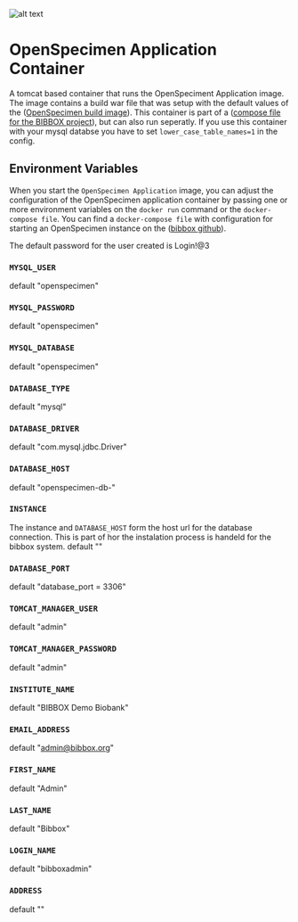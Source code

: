 ![alt text](http://bibbox.org/image/layout_set_logo?img_id=99523&t=1466419185262 "Logo BIBBOX")
# OpenSpecimen Application Container

A tomcat based container that runs the OpenSpeciment Application image. The image contains a build war file that was setup with the default values of the ([OpenSpecimen build image](https://hub.docker.com/r/bibbox/openspecimen-gradle/)). This container is part of a ([compose file for the BIBBOX project](https://github.com/bibbox/app-openspecimen)), but can also run seperatly. If you use this container with your mysql databse you have to set `lower_case_table_names=1` in the config.

## Environment Variables
When you start the `OpenSpecimen Application` image, you can adjust the configuration of the OpenSpecimen application container by passing one or more environment variables on the `docker run` command or the `docker-compose file`. You can find a `docker-compose file` with configuration for starting an OpenSpecimen instance on the ([bibbox github](https://github.com/bibbox/app-openspecimen)).

The default password for the user created is Login!@3 

### `MYSQL_USER`
default "openspecimen"
### `MYSQL_PASSWORD`
default "openspecimen"
### `MYSQL_DATABASE`
default "openspecimen"
### `DATABASE_TYPE`
default "mysql"
### `DATABASE_DRIVER`
default "com.mysql.jdbc.Driver"
### `DATABASE_HOST`
default "openspecimen-db-"
### `INSTANCE`
The instance and `DATABASE_HOST` form the host url for the database connection. This is part of hor the instalation process is handeld for the bibbox system.
default ""
### `DATABASE_PORT`
default "database_port = 3306"
### `TOMCAT_MANAGER_USER`
default "admin"
### `TOMCAT_MANAGER_PASSWORD`
default "admin"
### `INSTITUTE_NAME`
default "BIBBOX Demo Biobank"
### `EMAIL_ADDRESS`
default "admin@bibbox.org"
### `FIRST_NAME`
default "Admin"
### `LAST_NAME`
default "Bibbox"
### `LOGIN_NAME`
default "bibboxadmin"
### `ADDRESS`
default ""